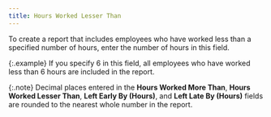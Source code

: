 ```yaml
---
title: Hours Worked Lesser Than
---
```



To create a report that includes employees who have worked less than  a specified number of hours, enter the number of hours in this field.


{:.example}
If you specify 6 in this field, all employees  who have worked less than 6 hours are included in the report.


{:.note}
Decimal places entered in the **Hours 
 Worked More Than**, **Hours Worked 
 Lesser Than**, **Left Early By (Hours)**,  and **Left Late By (Hours)** fields  are rounded to the nearest whole number in the report.

